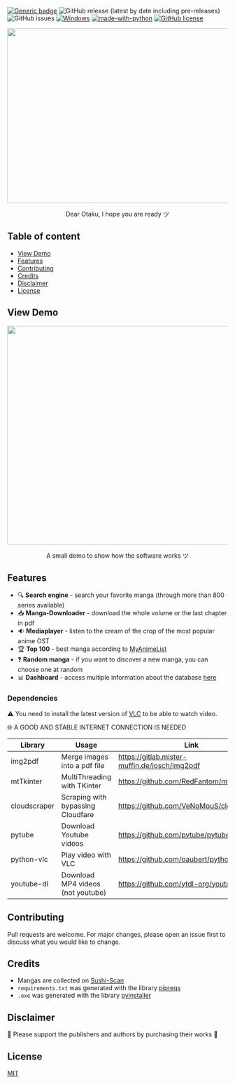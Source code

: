 [![Generic badge](https://img.shields.io/badge/status-working-green.svg)](https://shields.io/) ![GitHub release (latest by date including pre-releases)](https://img.shields.io/github/v/release/Dorian25/get-mangas?include_prereleases) ![GitHub issues](https://img.shields.io/github/issues/Dorian25/get-mangas) [![Windows](https://svgshare.com/i/ZhY.svg)](https://svgshare.com/i/ZhY.svg) [![made-with-python](https://img.shields.io/badge/Made%20with-Python-1f425f.svg)](https://www.python.org/) [![GitHub license](https://img.shields.io/github/license/Naereen/StrapDown.js.svg)]([https://github.com/Naereen/StrapDown.js/blob/master/LICENSE](https://github.com/Dorian25/get-mangas/blob/master/LICENSE))

<p align="center">
  <img width="600" height="400" src="https://media.giphy.com/media/IO2ICudgtBjby/giphy.gif"> 
</p>
<p align="center">Dear Otaku, I hope you are ready ツ</p>

## Table of content
- [View Demo](#view-demo)
- [Features](#features)
- [Contributing](#contributing)
- [Credits](#credits)
- [Disclaimer](#disclaimer)
- [License](#license)

## View Demo
<p align="center">
  <img width="780" height="500" src="https://user-images.githubusercontent.com/32178615/210775305-f340d8fa-e311-4b30-8877-6c1f2dfaead2.gif"> 
</p>
<p align="center">A small demo to show how the software works ツ</p>

## Features
- :mag: **Search engine** - search your favorite manga (through more than 800 series available)
- :inbox_tray: **Manga-Downloader** - download the whole volume or the last chapter in pdf 
- :sound: **Mediaplayer** - listen to the cream of the crop of the most popular anime OST
- :trophy: **Top 100** - best manga according to [MyAnimeList](https://myanimelist.net/)
- :question: **Random manga** - if you want to discover a new manga, you can choose one at random
- :bar_chart: **Dashboard** - access multiple information about the database [here](https://charts.mongodb.com/charts-getmanga-rhtkb/public/dashboards/632df18e-f274-4d69-899d-21740a3f593f)

### Dependencies

:warning: You need to install the latest version of [VLC](https://www.videolan.org/vlc/) to be able to watch video.

:globe_with_meridians: A GOOD AND STABLE INTERNET CONNECTION IS NEEDED

| Library | Usage | Link | 
| ------ | ------ | ------ |
| img2pdf | Merge images into a pdf file  | https://gitlab.mister-muffin.de/josch/img2pdf |
| mtTkinter | MultiThreading with TKinter | https://github.com/RedFantom/mtTkinter |
| cloudscraper | Scraping with bypassing Cloudfare | https://github.com/VeNoMouS/cloudscraper |
| pytube | Download Youtube videos | https://github.com/pytube/pytube |
| python-vlc | Play video with VLC | https://github.com/oaubert/python-vlc |
| youtube-dl | Download MP4 videos (not youtube) | https://github.com/ytdl-org/youtube-dl |

## Contributing
Pull requests are welcome. For major changes, please open an issue first to discuss what you would like to change.

## Credits
- Mangas are collected on [Sushi-Scan](https://sushiscan.net/)
- `requirements.txt` was generated with the library [pipreqs](https://github.com/bndr/pipreqs)
- `.exe` was generated with the library [pyinstaller](https://github.com/pyinstaller/pyinstaller)

## Disclaimer
:sparkling_heart: Please support the publishers and authors by purchasing their works :sparkling_heart: 

## License
[MIT](https://choosealicense.com/licenses/mit/)

